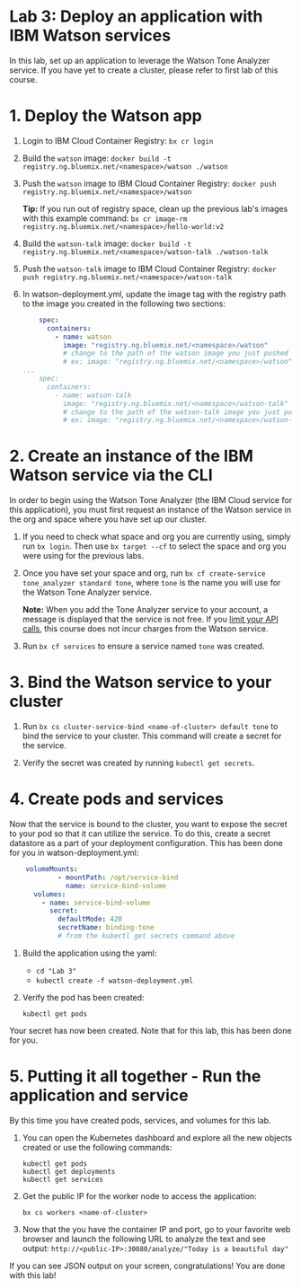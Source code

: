# Lab 3: Deploy an application with IBM Watson services

In this lab, set up an application to leverage the Watson Tone Analyzer service. If you have yet to create a cluster, please refer to first lab of this course.

# 1. Deploy the Watson app

1. Login to IBM Cloud Container Registry:
   ```bx cr login```

2. Build the `watson` image:
   ```docker build -t registry.ng.bluemix.net/<namespace>/watson ./watson```

3. Push the `watson` image to IBM Cloud Container Registry:
   ```docker push registry.ng.bluemix.net/<namespace>/watson```

   **Tip:** If you run out of registry space, clean up the previous lab's images with this example command: 
      ```bx cr image-rm registry.ng.bluemix.net/<namespace>/hello-world:v2```

4. Build the `watson-talk` image:
   ```docker build -t registry.ng.bluemix.net/<namespace>/watson-talk ./watson-talk```

5. Push the `watson-talk` image to IBM Cloud Container Registry:
   ```docker push registry.ng.bluemix.net/<namespace>/watson-talk```

6. In watson-deployment.yml, update the image tag with the registry path to the image you created in the following two sections:

   ```yml
       spec:
         containers:
           - name: watson
             image: "registry.ng.bluemix.net/<namespace>/watson" 
             # change to the path of the watson image you just pushed
             # ex: image: "registry.ng.bluemix.net/<namespace>/watson"
   ...
       spec:
         containers:
           - name: watson-talk
             image: "registry.ng.bluemix.net/<namespace>/watson-talk" 
             # change to the path of the watson-talk image you just pushed
             # ex: image: "registry.ng.bluemix.net/<namespace>/watson-talk"
   ```


# 2. Create an instance of the IBM Watson service via the CLI

In order to begin using the Watson Tone Analyzer (the IBM Cloud service for this application), you must first request an instance of the Watson service in the org and space where you have set up our cluster.

1. If you need to check what space and org you are currently using, simply run `bx login`. Then use `bx target --cf` to select the space and org you were using for the previous labs.

2. Once you have set your space and org, run `bx cf create-service tone_analyzer standard tone`, where `tone` is the name you will use for the Watson Tone Analyzer service.

   **Note:** When you add the Tone Analyzer service to your account, a message is displayed that the service is not free. If you [limit your API calls](https://www.ibm.com/watson/developercloud/tone-analyzer.html#pricing-block), this course does not incur charges from the Watson service.

3. Run `bx cf services` to ensure a service named `tone` was created.

# 3. Bind the Watson service to your cluster

1. Run `bx cs cluster-service-bind <name-of-cluster> default tone` to bind the service to your cluster. This command will create a secret for the service.

2. Verify the secret was created by running `kubectl get secrets`.

# 4. Create pods and services

Now that the service is bound to the cluster, you want to expose the secret to your pod so that it can utilize the service. To do this, create a secret datastore as a part of your deployment configuration. This has been done for you in watson-deployment.yml:

```yml
    volumeMounts:
            - mountPath: /opt/service-bind
              name: service-bind-volume
      volumes:
        - name: service-bind-volume
          secret:
            defaultMode: 420
            secretName: binding-tone
            # from the kubectl get secrets command above
```

1. Build the application using the yaml:
   - `cd "Lab 3"`
   - `kubectl create -f watson-deployment.yml`

2. Verify the pod has been created:

   ```kubectl get pods```

Your secret has now been created. Note that for this lab, this has been done for you.

# 5. Putting it all together - Run the application and service

By this time you have created pods, services, and volumes for this lab.

1. You can open the Kubernetes dashboard and explore all the new objects created or use the following commands:
   ```
   kubectl get pods
   kubectl get deployments
   kubectl get services
   ```

2. Get the public IP for the worker node to access the application:

   ```bx cs workers <name-of-cluster>```

3. Now that the you have the container IP and port, go to your favorite web browser and launch the following URL to analyze the text and see output: 
   ```http://<public-IP>:30080/analyze/"Today is a beautiful day"```

If you can see JSON output on your screen, congratulations! You are done with this lab!

